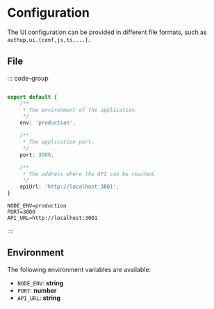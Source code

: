 # Configuration

The UI configuration can be provided in different file formats, 
such as `authup.ui.{conf,js,ts,...}`.

## File

::: code-group

```typescript [authup.api.ts]

export default {
    /**
     * The environment of the application.
     */
    env: 'production',

    /**
     * The application port.
     */
    port: 3000,

    /**
     * The address where the API can be reached.
     */
    apiUrl: 'http://localhost:3001',
}
```

```dotenv [authup.api.conf]
NODE_ENV=production
PORT=3000
API_URL=http://localhost:3001

```
::: 

## Environment

The following environment variables are available:

- `NODE_ENV`: **string**
- `PORT`: **number**
- `API_URL`: **string**
